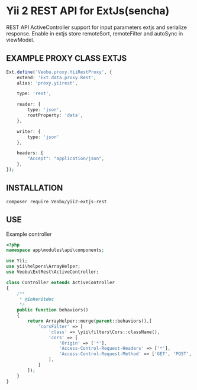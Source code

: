 Yii 2 REST API for ExtJs(sencha)
============================

REST API ActiveController support for input parameters extjs and serialize response.
Enable in extjs store remoteSort, remoteFilter and autoSync in viewModel.

EXAMPLE PROXY CLASS EXTJS
-------------------
```php
Ext.define('Veobu.proxy.YiiRestProxy', {
    extend: 'Ext.data.proxy.Rest',
    alias: 'proxy.yiirest',

    type: 'rest',

    reader: {
        type: 'json',
        rootProperty: 'data',
    },

    writer: {
        type: 'json'
    },

    headers: {
        "Accept": "application/json",
    },
});
```
INSTALLATION
------------
~~~
composer require Veobu/yii2-extjs-rest
~~~

USE
------------
Example controller
```php
<?php
namespace app\modules\api\components;

use Yii;
use yii\helpers\ArrayHelper;
use Veobu\ExtRest\ActiveController;

class Controller extends ActiveController
{
    /**
     * @inheritdoc
     */
    public function behaviors()
    {
        return ArrayHelper::merge(parent::behaviors(),[
            'corsFilter' => [
                'class' => \yii\filters\Cors::className(),
                'cors' => [
                    'Origin' => ['*'],
                    'Access-Control-Request-Headers' => ['*'],
                    'Access-Control-Request-Method' => ['GET', 'POST', 'PUT', 'PATCH', 'DELETE', 'HEAD', 'OPTIONS'],
                ],
            ]
        ]);
    }
}

```
